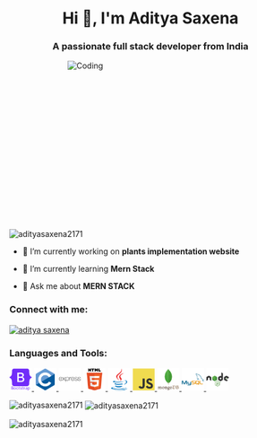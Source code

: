 
<h1 align="center">Hi 👋, I'm Aditya Saxena</h1>
<h3 align="center">A passionate full stack developer from India</h3>
<img align="right" alt="Coding" width="400" height = "300" src="https://t4.ftcdn.net/jpg/07/51/11/83/360_F_751118385_9A1NoDwHdGPc74vd6MQpzrBHdIsRyHPq.jpg">

<p align="left"> <img src="https://komarev.com/ghpvc/?username=adityasaxena2171&label=Profile%20views&color=0e75b6&style=flat" alt="adityasaxena2171" /> </p>

- 🔭 I’m currently working on **plants implementation website**

- 🌱 I’m currently learning **Mern Stack**

- 💬 Ask me about **MERN STACK**

<h3 align="left">Connect with me:</h3>
<p align="left">
<a href="https://linkedin.com/in/aditya saxena" target="blank"><img align="center" src="https://raw.githubusercontent.com/rahuldkjain/github-profile-readme-generator/master/src/images/icons/Social/linked-in-alt.svg" alt="aditya saxena" height="30" width="40" /></a>
</p>

<h3 align="left">Languages and Tools:</h3>
<p align="left"> <a href="https://getbootstrap.com" target="_blank" rel="noreferrer"> <img src="https://raw.githubusercontent.com/devicons/devicon/master/icons/bootstrap/bootstrap-plain-wordmark.svg" alt="bootstrap" width="40" height="40"/> </a> <a href="https://www.cprogramming.com/" target="_blank" rel="noreferrer"> <img src="https://raw.githubusercontent.com/devicons/devicon/master/icons/c/c-original.svg" alt="c" width="40" height="40"/> </a> <a href="https://expressjs.com" target="_blank" rel="noreferrer"> <img src="https://raw.githubusercontent.com/devicons/devicon/master/icons/express/express-original-wordmark.svg" alt="express" width="40" height="40"/> </a> <a href="https://www.w3.org/html/" target="_blank" rel="noreferrer"> <img src="https://raw.githubusercontent.com/devicons/devicon/master/icons/html5/html5-original-wordmark.svg" alt="html5" width="40" height="40"/> </a> <a href="https://www.java.com" target="_blank" rel="noreferrer"> <img src="https://raw.githubusercontent.com/devicons/devicon/master/icons/java/java-original.svg" alt="java" width="40" height="40"/> </a> <a href="https://developer.mozilla.org/en-US/docs/Web/JavaScript" target="_blank" rel="noreferrer"> <img src="https://raw.githubusercontent.com/devicons/devicon/master/icons/javascript/javascript-original.svg" alt="javascript" width="40" height="40"/> </a> <a href="https://www.mongodb.com/" target="_blank" rel="noreferrer"> <img src="https://raw.githubusercontent.com/devicons/devicon/master/icons/mongodb/mongodb-original-wordmark.svg" alt="mongodb" width="40" height="40"/> </a> <a href="https://www.mysql.com/" target="_blank" rel="noreferrer"> <img src="https://raw.githubusercontent.com/devicons/devicon/master/icons/mysql/mysql-original-wordmark.svg" alt="mysql" width="40" height="40"/> </a> <a href="https://nodejs.org" target="_blank" rel="noreferrer"> <img src="https://raw.githubusercontent.com/devicons/devicon/master/icons/nodejs/nodejs-original-wordmark.svg" alt="nodejs" width="40" height="40"/> </a> </p>

<p><img align="left" src="https://github-readme-stats.vercel.app/api/top-langs?username=adityasaxena2171&show_icons=true&locale=en&layout=compact" alt="adityasaxena2171" /></p>

<p>&nbsp;<img align="center" src="https://github-readme-stats.vercel.app/api?username=adityasaxena2171&show_icons=true&locale=en" alt="adityasaxena2171" /></p>

<p><img align="center" src="https://github-readme-streak-stats.herokuapp.com/?user=adityasaxena2171&" alt="adityasaxena2171" /></p>
